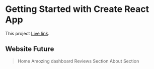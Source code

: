 # Getting Started with Create React App

This project [Live link](https://ns-food-reviews.netlify.app/).

## Website Future 
>Home
>Amozing dashboard
>Reviews Section
>About Section

